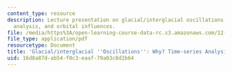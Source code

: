 ```yaml
---
content_type: resource
description: Lecture presentation on glacial/interglacial oscillations, Fourier time-series
  analysis, and orbital influences.
file: /media/https%3A/open-learning-course-data-rc.s3.amazonaws.com/12-740-paleoceanography-spring-2008/16d8a87dab54f0c3eaaf79a03c8d2b64_lec06.pdf
file_type: application/pdf
resourcetype: Document
title: 'Glacial/interglacial ''Oscillations'': Why? Time-series Analysis'
uid: 16d8a87d-ab54-f0c3-eaaf-79a03c8d2b64
---
```

